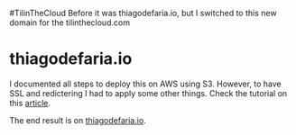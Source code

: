 #TilinTheCloud
Before it was thiagodefaria.io, but I switched to this new domain for the tilinthecloud.com

# thiagodefaria.io
I documented all steps to deploy this on AWS using S3. However, to have SSL and redictering I had to apply some other things. Check the tutorial on this [article](https://itnext.io/hugo-website-with-ssl-on-s3-is-straightforward-right-errrrm-369c0f19ab07).

The end result is on [thiagodefaria.io](https://thiagodefaria.io).
